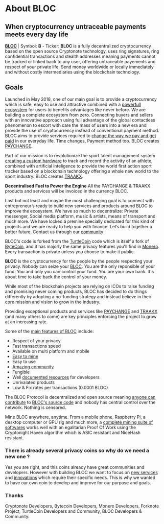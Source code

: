 # **About BLOC**

## **When cryptocurrency untraceable payments meets every day life**

**[BLOC](https://bloc.money)** | Symbol: **Ƀ** - Ticker: **BLOC** is a fully decentralized cryptocurrency based on the open source Cryptonote technology, uses ring signatures, ring confidential transactions and stealth addresses meaning payments cannot be tracked or linked back to any user, offering untraceable payements and respect of your private life. Send money worldwide or locally immediately and without costly intermediaries using the blockchain technology.

## **Goals**

Launched in May 2018, one of our main goal is to provide a cryptocurrency which is safe, easy to use and attractive combined with a [powerfull ecosystem](Ecosystem.md) for users to benefits advantages like never before. We are building a complete ecosystem from zero. Connecting buyers and sellers with an innovative approach using full advantage of the global contactless phenomenon to escort with care the mass of users into a new era and provide the use of cryptocurrency instead of conventional payment method. BLOC aims to provide services required to [change the way we pay and get paid](PAYCHANGE.md#cryptocurrencies-mass-adoption-is-near) in our everyday life. Time changes, Payment method too. BLOC creates [PAYCHANGE](PAYCHANGE.md).

Part of our mission is to revolutionize the sport talent management system [creating a custom hardware](TRAAKX-hardware.md) to track and record the activity of an athlete, combined with artificial inteligence to provide the world first action sport tracker based on a blockchain technology offering a whole new world to the sport industry. BLOC creates [TRAAKX](TRAAKX.md).

**Decentralised Fuel to Power the Engine**
All the PAYCHANGE & TRAAKX products and services will be invoiced in the currency BLOC.

Last but not least and maybe the most challenging goal is to connect with entrepreneur’s ready to build new services and products around BLOC to improve the ecosystem. We have so much to decentralize: Private messenger, Social media platform, music & artists, means of transport and much more. We have locked a premine specially dedicated for this kind of projects and we are ready to help you with finance. Let’s build together a better future. Contact us through our [community](../about/Community.md)

BLOC's code is forked from the [TurtleCoin](https://github.com/turtlecoin/turtlecoin) code which is itself a fork of [ByteCoin](https://github.com/bcndev/bytecoin), and it has majorly the same privacy features you'll find in [Monero](https://github.com/monero-project/monero). Every transaction is private unless you choose to make it public.

**BLOC** is the cryptocurrency for the people by the people respecting your privacy. Nobody can seize your [BLOC](https://bloc.money). You are the only reponsible of your fund. You and only you can control your fund. You are your own bank. It's about time to take back the control of your money.

While most of the blockchain projects are relying on ICOs to raise funding and promising never coming products, BLOC has decided to do things differently by adopting a no-funding strategy and instead believe in their core mission and vision to grow in the industry.

Providing exceptional products and services like [PAYCHANGE](PAYCHANGE.md) and [TRAAKX](TRAAKX.md) (and many others to come) are key principles enforcing the project to grow at an increasing rate.

Some of the [main features of BLOC](Features.md) include:

- Respect of your privacy
- Fast transactions speed
- Available on multi platform and mobile
- [Easy to mine](../mining/What-is-mining.md)
- Easy to use
- [Amazing community](Community.md)
- Fungible
- Well [documented resources](../service-operators/Resources.md) for developers
- Unrivalated products
- Low & Fix rates per transactions (0.0001 BLOC)

The BLOC Protocol is decentralized and open source meaning [anyone can contribute](Contributing.md) to [BLOC's source code](https://github.com/furiousteam/BLOC) and nobody has central control over the network. Nothing is censored.

Mine BLOC anywhere, anytime. From a mobile phone, Raspberry Pi, a desktop computer or GPU rig and much more, a [complete mining suite of softwares](../mining/How-to-mine-BLOC.md) works well with an egalitarian Proof Of Work using the Cryptonight Haven algorithm which is ASIC resistant and NiceHash resistant.

### **There is already several privacy coins so why do we need a new one ?**

Yes you are right, and this coins already have great communities and developers. However with building BLOC we want to focus on [new services](../about/PAYCHANGE.md) and [innovations](../about/TRAAKX.md) which require their specific needs. This is why we wanted to have our own coin to develop and improve for our purpose and goals.

### **Thanks**
Cryptonote Developers, Bytecoin Developers, Monero Developers, Forknote Project, TurtleCoin Developers and Community, BLOC Developers & Community.